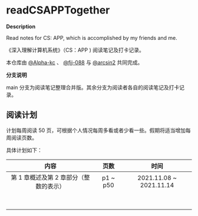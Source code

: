 # readCSAPPTogether

**Description**

Read notes for CS: APP, which is accomplished by my friends and me.



《深入理解计算机系统》（CS：APP ) 阅读笔记及打卡记录。

本仓库由 [@Alpha-kc](https://github.com/Alpha-kc) 、 [@fjj-088](https://github.com/fjj-088) 与 [@arcsin2](https://github.com/UnpureRationalist) 共同完成。



**分支说明** 

main 分支为阅读笔记整理合并版。其余分支为阅读者各自的阅读笔记及打卡记录。



## 阅读计划

计划每周阅读 50 页，可根据个人情况每周多看或者少看一些。假期将适当增加每周阅读页数。

具体计划如下：

|                  内容                  |   页数   |          时间           |
| :------------------------------------: | :------: | :---------------------: |
| 第 1 章概述及第 2 章部分（整数的表示） | p1 ~ p50 | 2021.11.08 ~ 2021.11.14 |
|                                        |          |                         |
|                                        |          |                         |
|                                        |          |                         |
|                                        |          |                         |
|                                        |          |                         |
|                                        |          |                         |
|                                        |          |                         |
|                                        |          |                         |

